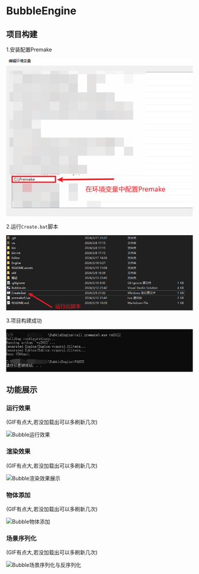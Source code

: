 # BubbleEngine

## 项目构建

1.安装配置Premake

![image-20240319110818580](README.assets/image-20240319110818580.png)

2.运行`Create.bat`脚本

![image-20240319110913799](README.assets/image-20240319110913799.png)

3.项目构建成功

![image-20240319110956768](README.assets/image-20240319110956768.png)

## 功能展示

### 运行效果

(GIF有点大,若没加载出可以多刷新几次)

![Bubble运行效果](README.assets/Bubble%E8%BF%90%E8%A1%8C%E6%95%88%E6%9E%9C.gif)

### 渲染效果

(GIF有点大,若没加载出可以多刷新几次)

![Bubble渲染效果展示](README.assets/Bubble%E6%B8%B2%E6%9F%93%E6%95%88%E6%9E%9C%E5%B1%95%E7%A4%BA.gif)

### 物体添加

(GIF有点大,若没加载出可以多刷新几次)

![Bubble物体添加](README.assets/Bubble%E7%89%A9%E4%BD%93%E6%B7%BB%E5%8A%A0.gif)

### 场景序列化

(GIF有点大,若没加载出可以多刷新几次)

![Bubble场景序列化与反序列化](README.assets/Bubble%E5%9C%BA%E6%99%AF%E5%BA%8F%E5%88%97%E5%8C%96%E4%B8%8E%E5%8F%8D%E5%BA%8F%E5%88%97%E5%8C%96.gif)